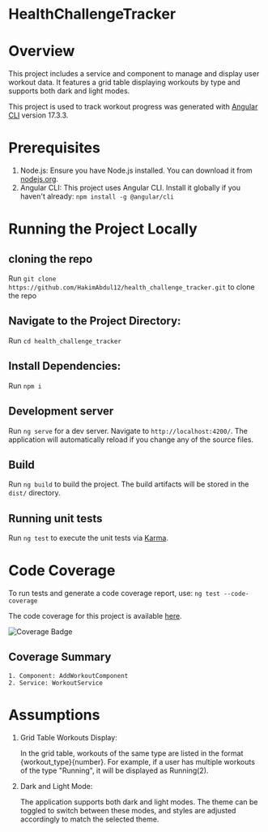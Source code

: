 # HealthChallengeTracker
# Overview

This project includes a service and component to manage and display user workout data. It features a grid table displaying workouts by type and supports both dark and light modes.

This project is used to track workout progress was generated with [Angular CLI](https://github.com/angular/angular-cli) version 17.3.3.

# Prerequisites
 1. Node.js: Ensure you have Node.js installed. You can download it from [nodejs.org](https://nodejs.org).
 2. Angular CLI: This project uses Angular CLI. Install it globally if you haven't already:
  `npm install -g @angular/cli`

# Running the Project Locally
  ## cloning the repo
  Run  `git clone https://github.com/HakimAbdul12/health_challenge_tracker.git` to clone the repo

  ## Navigate to the Project Directory:
  Run `cd health_challenge_tracker`

  ## Install Dependencies:
  Run `npm i`

  ## Development server

  Run `ng serve` for a dev server. Navigate to `http://localhost:4200/`. The application will automatically reload if you change any of the source files.


  ## Build

  Run `ng build` to build the project. The build artifacts will be stored in the `dist/` directory.

  ## Running unit tests

  Run `ng test` to execute the unit tests via [Karma](https://karma-runner.github.io).

# Code Coverage
  To run tests and generate a code coverage report, use: `ng test --code-coverage`

The code coverage for this project is available [here](./coverage/index.html).

![Coverage Badge](https://img.shields.io/endpoint?url=https://coverage.example.com/badge)

## Coverage Summary

    1. Component: AddWorkoutComponent
    2. Service: WorkoutService

# Assumptions
1. Grid Table Workouts Display:

    In the grid table, workouts of the same type are listed in the format {workout_type}{number}. For example, if a user has multiple workouts of the type "Running", it will be displayed as Running(2).

2. Dark and Light Mode:

    The application supports both dark and light modes. The theme can be toggled to switch between these modes, and styles are adjusted accordingly to match the selected theme.
